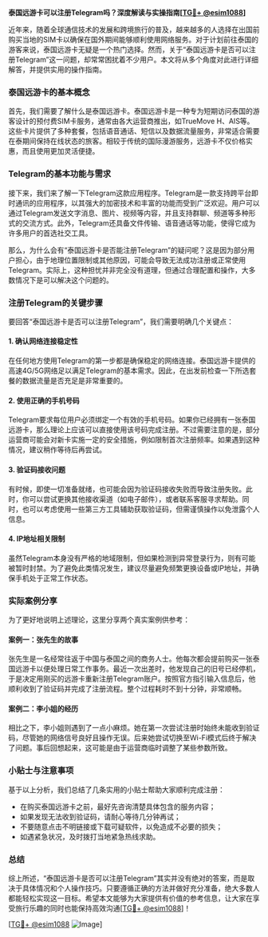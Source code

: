 **泰国远游卡可以注册Telegram吗？深度解读与实操指南[[TG💪+ @esim1088](https://t.me/s/esim1088)]**

近年来，随着全球通信技术的发展和跨境旅行的普及，越来越多的人选择在出国前购买当地的SIM卡以确保在国外期间能够顺利使用网络服务。对于计划前往泰国的游客来说，泰国远游卡无疑是一个热门选择。然而，关于“泰国远游卡是否可以注册Telegram”这一问题，却常常困扰着不少用户。本文将从多个角度对此进行详细解答，并提供实用的操作指南。

### 泰国远游卡的基本概念

首先，我们需要了解什么是泰国远游卡。泰国远游卡是一种专为短期访问泰国的游客设计的预付费SIM卡服务，通常由各大运营商推出，如TrueMove H、AIS等。这些卡片提供了多种套餐，包括语音通话、短信以及数据流量服务，非常适合需要在泰期间保持在线状态的旅客。相较于传统的国际漫游服务，远游卡不仅价格实惠，而且使用更加灵活便捷。

### Telegram的基本功能与需求

接下来，我们来了解一下Telegram这款应用程序。Telegram是一款支持跨平台即时通讯的应用程序，以其强大的加密技术和丰富的功能而受到广泛欢迎。用户可以通过Telegram发送文字消息、图片、视频等内容，并且支持群聊、频道等多种形式的交流方式。此外，Telegram还具备文件传输、语音通话等功能，使得它成为许多用户的首选社交工具。

那么，为什么会有“泰国远游卡是否能注册Telegram”的疑问呢？这是因为部分用户担心，由于地理位置限制或其他原因，可能会导致无法成功注册或正常使用Telegram。实际上，这种担忧并非完全没有道理，但通过合理配置和操作，大多数情况下是可以解决这个问题的。

### 注册Telegram的关键步骤

要回答“泰国远游卡是否可以注册Telegram”，我们需要明确几个关键点：

#### 1. 确认网络连接稳定性
在任何地方使用Telegram的第一步都是确保稳定的网络连接。泰国远游卡提供的高速4G/5G网络足以满足Telegram的基本需求。因此，在出发前检查一下所选套餐的数据流量是否充足是非常重要的。

#### 2. 使用正确的手机号码
Telegram要求每位用户必须绑定一个有效的手机号码。如果你已经拥有一张泰国远游卡，那么理论上应该可以直接使用该号码完成注册。不过需要注意的是，部分运营商可能会对新卡实施一定的安全措施，例如限制首次注册频率。如果遇到这种情况，建议稍作等待后再尝试。

#### 3. 验证码接收问题
有时候，即使一切准备就绪，也可能会因为验证码接收失败而导致注册失败。此时，你可以尝试更换其他接收渠道（如电子邮件），或者联系客服寻求帮助。同时，也可以考虑使用一些第三方工具辅助获取验证码，但需谨慎操作以免泄露个人信息。

#### 4. IP地址相关限制
虽然Telegram本身没有严格的地域限制，但如果检测到异常登录行为，则有可能被暂时封禁。为了避免此类情况发生，建议尽量避免频繁更换设备或IP地址，并确保手机处于正常工作状态。

### 实际案例分享

为了更好地说明上述理论，这里分享两个真实案例供参考：

#### 案例一：张先生的故事
张先生是一名经常往返于中国与泰国之间的商务人士。他每次都会提前购买一张泰国远游卡以便处理日常工作事务。最近一次出差时，他发现自己的旧号已经停机，于是决定用刚买的远游卡重新注册Telegram账户。按照官方指引输入信息后，他顺利收到了验证码并完成了注册流程。整个过程耗时不到十分钟，非常顺畅。

#### 案例二：李小姐的经历
相比之下，李小姐则遇到了一点小麻烦。她在第一次尝试注册时始终未能收到验证码，尽管她的网络信号良好且操作无误。后来她尝试切换至Wi-Fi模式后终于解决了问题。事后回想起来，这可能是由于运营商临时调整了某些参数所致。

### 小贴士与注意事项

基于以上分析，我们总结了几条实用的小贴士帮助大家顺利完成注册：

- 在购买泰国远游卡之前，最好先咨询清楚具体包含的服务内容；
- 如果发现无法收到验证码，请耐心等待几分钟再试；
- 不要随意点击不明链接或下载可疑软件，以免造成不必要的损失；
- 如遇紧急状况，及时拨打当地紧急热线求助。

### 总结

综上所述，“泰国远游卡是否可以注册Telegram”其实并没有绝对的答案，而是取决于具体情况和个人操作技巧。只要遵循正确的方法并做好充分准备，绝大多数人都能轻松实现这一目标。希望本文能够为大家提供有价值的参考信息，让大家在享受旅行乐趣的同时也能保持高效沟通[[TG💪+ @esim1088](https://t.me/s/esim1088)]！

[[TG💪+ @esim1088](https://t.me/s/esim1088) ![Image](https://i.postimg.cc/4NQfJmqS/Snipaste-2025-05-13-00-14-12.png)]